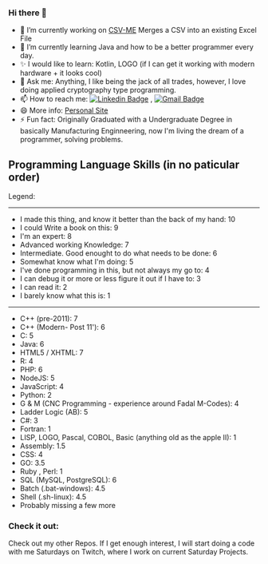 ### Hi there 👋

<!--
**bnorthern42/bnorthern42** is a ✨ _special_ ✨ repository because its `README.md` (this file) appears on your GitHub profile.
[1.1]: https://github.com/bnorthern42/bnorthern42/blob/main/Resources/Icons/icons8-linkedin-64.png "linkedin"
-->

- 🔭 I’m currently working on [CSV-ME](https://github.com/bnorthern42/CSV-Merge-to-Excel) Merges a CSV into an existing Excel File
- 🌱 I’m currently learning Java and how to be a better programmer every day. 
- ✨ I would like to learn: Kotlin, LOGO (if I can get it working with modern hardware + it looks cool)
- 💬 Ask me: Anything, I like being the jack of all trades, however, I love doing applied cryptography type programming. 
- 📫 How to reach me: [![Linkedin Badge](https://img.shields.io/badge/-LinkedIn-blue?style=flat-square&logo=Linkedin&logoColor=white&link=https://www.linkedin.com/in/brad-northern-83666147/)](https://www.linkedin.com/in/brad-northern-83666147/) , [![Gmail Badge](https://img.shields.io/badge/-Gmail-c14438?style=flat-square&logo=Gmail&logoColor=white&link=mailto:bradn4@gmail.com)](mailto:bradn4@gmail.com)
- 😄 More info: [Personal Site](https://bnorthern.info)
- ⚡ Fun fact: Originally Graduated with a Undergraduate Degree in basically Manufacturing Enginneering, now I'm living the dream of a programmer, solving problems. 


## Programming Language Skills (in no paticular order)

Legend:
****************************************
* I made this thing, and know it better than the back of my hand: 10
* I could Write a book on this: 9
* I'm an expert: 8
* Advanced working Knowledge: 7
* Intermediate. Good enought to do what needs to be done: 6
* Somewhat know what I'm doing: 5
* I've done programming in this, but not always my go to: 4
* I can debug it or more or less figure it out if I have to: 3
* I can read it: 2
* I barely know what this is: 1 
******************************************

* C++ (pre-2011): 7
* C++ (Modern- Post 11'): 6
* C: 5
* Java: 6
* HTML5 / XHTML: 7
* R: 4
* PHP: 6
* NodeJS: 5
* JavaScript: 4
* Python: 2
* G & M (CNC Programming - experience around Fadal M-Codes): 4
* Ladder Logic (AB): 5
* C#: 3
* Fortran: 1
* LISP, LOGO, Pascal, COBOL, Basic (anything old as the apple II): 1
* Assembly: 1.5
* CSS: 4
* GO: 3.5
* Ruby , Perl: 1
* SQL (MySQL, PostgreSQL): 6
* Batch (.bat-windows): 4.5
* Shell (.sh-linux): 4.5
* Probably missing a few more

### Check it out:

Check out my other Repos. If I get enough interest, I will start doing a code with me Saturdays on Twitch, where I work on current Saturday Projects. 




